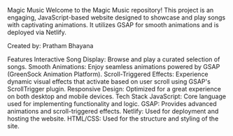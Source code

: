 Magic Music
Welcome to the Magic Music repository! This project is an engaging, JavaScript-based website designed to showcase and play songs with captivating animations. It utilizes GSAP for smooth animations and is deployed via Netlify.

Created by: Pratham Bhayana

Features
Interactive Song Display: Browse and play a curated selection of songs.
Smooth Animations: Enjoy seamless animations powered by GSAP (GreenSock Animation Platform).
Scroll-Triggered Effects: Experience dynamic visual effects that activate based on user scroll using GSAP's ScrollTrigger plugin.
Responsive Design: Optimized for a great experience on both desktop and mobile devices.
Tech Stack
JavaScript: Core language used for implementing functionality and logic.
GSAP: Provides advanced animations and scroll-triggered effects.
Netlify: Used for deployment and hosting the website.
HTML/CSS: Used for the structure and styling of the site.
